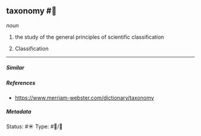 ## taxonomy #🧠 
 
_noun_ 

1. the study of the general principles of scientific classification

2. Classification

___
##### Similar



##### References 
- https://www.merriam-webster.com/dictionary/taxonomy


##### Metadata
Status: #☀️ 
Type: #🔵/💬 